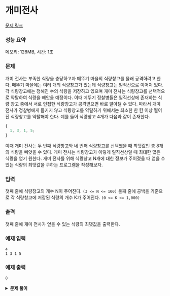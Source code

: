 # 개미전사

[문제 링크](https://www.youtube.com/watch?v=5Lu34WIx2Us)

### 성능 요약

메모리: 128MB, 시간: 1초

### 문제

개미 전사는 부족한 식량을 충당하고자 메뚜기 마을의 식량창고를 몰래 공격하려고 한다. 메뚜기 마을에는 여러 개의 식량창고가 있는데 식량창고는 일직선으로 이어져 있다.
각 식량창고에는 정해진 수의 식량을 저장하고 있으며 개미 전사는 식량창고를 선택적으로 약탈하여 식량을 빼앗을 예정이다. 이때 메뚜기 정찰병들은 일직선상에 존재하는 식량 창고 중에서 서로 인접한 식량창고가 공격받으면 바로 알아챌 수 있다.
따라서 개미 전사가 정찰병에게 들키지 않고 식량창고를 약탈하기 위해서는 최소한 한 칸 이상 떨어진 식량창고를 약탈해야 한다.
예를 들어 식량창고 4개가 다음과 같이 존재한다.

```js
{
  1, 3, 1, 5;
}
```

이때 개미 전사는 두 번째 식량창고와 네 번째 식량창고를 선택했을 때 최댓값인 총 8개의 식량을 빼앗을 수 있다. 개미 전사는 식량창고가 이렇게 일직선상일 때 최대한 많은 식량을 얻기 원한다.
개미 전사를 위해 식량창고 N개에 대한 정보가 주어졌을 때 얻을 수 있는 식량의 최댓값을 구하는 프로그램을 작성해보자.

### 입력

첫째 줄에 식량창고의 개수 N이 주어진다. `(3 <= N <= 100)`
둘째 줄에 공백을 기준으로 각 식량창고에 저장된 식량의 개수 K가 주어진다. `(0 <= K <= 1,000)`

### 출력

첫째 줄에 개미 전사가 얻을 수 있는 식량의 최댓값을 출력한다.

### 예제 입력

```
4
1 3 1 5
```

### 예제 출력

```
8
```

<details><summary><b>문제 풀이</b></summary>
<div markdown="1">

```js
const [n, ...food] = require("fs")
  .readFileSync("./input.txt")
  .toString()
  .trim()
  .split(/\s/)
  .map((v) => +v);

// 상향식 풀이
function Solution(n, food) {
  const dp = new Array(n);
  dp[0] = food[0];
  dp[1] = Math.max(food[0], food[1]);

  for (let i = 2; i < n; i++) {
    dp[i] = Math.max(dp[i - 1], dp[i - 2] + food[i]);
  }

  console.log(Math.max(...dp));
}

Solution(n, food);
```

- 창고의 개수 n과 창고마다 음식 양을 가진 배열 food를 입력 받는다.
- dp 배열을 n만큼 생성한다.
- dp 배열에는 각 식량창고까지의 최적의 해(얻을 수 있는 식량의 최댓값)을 담는다.
- 식량창고를 앞에서 부터 차례대로 털었다고 가정했을 때, 특정한 i번째 식량창고에 대해서 털지 안 털지의 여부를 결정한다.

  - 현재 식량 창고 이전까지 i-1까지 턴다.
  - 현재 식량창고 + i-2 창고까지 턴다.
  - i-3부터는 고려할 필요가 없다. 특정 부분까지 최적의 해를 구해서 담아 두었기 때문에!

- dp[i] = i번째 식량창고까지의 최적의 해 (얻을 수 있는 식량의 최댓값)
- food[i] = i번째 식량창고에 있는 식량의 양

#### 점화식

```js
dp[i] = Math.max(dp[i - 1], dp[i - 2] + food[i]);
```

</div>
</details>
